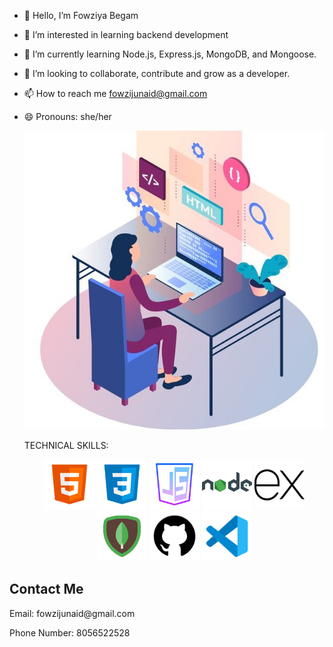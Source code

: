 - 👋 Hello, I’m Fowziya Begam 
- 👀 I’m interested in learning backend development
- 🌱 I’m currently learning Node.js, Express.js, MongoDB, and Mongoose. 
- 💞️ I’m looking to collaborate, contribute and grow as a developer.
- 📫 How to reach me fowzijunaid@gmail.com
- 😄 Pronouns: she/her

  <img src="https://github.com/fowziya01/Portfolio/blob/main/src/edited.jpg" alt="Home_image">
  
  TECHNICAL SKILLS:
  <div align="center">
    <img src="https://raw.githubusercontent.com/fowziya01/Portfolio/main/src/icons8-html-5-96.png" alt="HTML" width="80">
    <img src="https://raw.githubusercontent.com/fowziya01/Portfolio/main/src/icons8-css-logo-144.png" alt="CSS" width="80">
    <img src="https://raw.githubusercontent.com/fowziya01/Portfolio/main/src/icons8-javascript-logo-128.png" alt="JavaScript" width="80">
    <img src="https://raw.githubusercontent.com/fowziya01/Portfolio/main/src/icons8-nodejs-144.png" alt="Node.js" width="80">
    <img src="https://raw.githubusercontent.com/fowziya01/Portfolio/main/src/icons8-express-js-100.png" alt="Express.js" width="80">
    <img src="https://raw.githubusercontent.com/fowziya01/Portfolio/main/src/icons8-mongodb-144.png" alt="MongoDB" width="80">
    <img src="https://raw.githubusercontent.com/fowziya01/Portfolio/main/src/icons8-github-logo-96.png" alt="GitHub" width="80">
    <img src="https://raw.githubusercontent.com/fowziya01/Portfolio/main/src/icons8-visual-studio-code-96.png" alt="VS Code" width="80">
</div>
 <h2>Contact Me</h2>
        <p>Email: fowzijunaid@gmail.com</p>
        <p>Phone Number: 8056522528</p>





